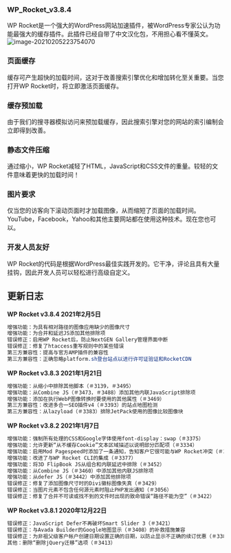 ### WP_Rocket_v3.8.4
WP Rocket是一个强大的WordPress网站加速插件，被WordPress专家公认为功能最强大的缓存插件。此插件已经自带了中文汉化包，不用担心看不懂英文。
![image-20210205223754070](https://qn.ymfgm.com/wp-content/uploads/2020/12/20210205223755.png)
### 页面缓存
缓存可产生超快的加载时间，这对于改善搜索引擎优化和增加转化至关重要。当您打开WP Rocket时，将立即激活页面缓存。
### 缓存预加载
由于我们的搜寻器模拟访问来预加载缓存，因此搜索引擎对您的网站的索引编制会立即得到改善。
### 静态文件压缩
通过缩小，WP Rocket减轻了HTML，JavaScript和CSS文件的重量。较轻的文件意味着更快的加载时间！
### 图片要求
仅当您的访客向下滚动页面时才加载图像，从而缩短了页面的加载时间。YouTube，Facebook，Yahoo和其他主要网站都在使用这种技术。现在您也可以。
### 开发人员友好
WP Rocket的代码是根据WordPress最佳实践开发的。它干净，评论且具有大量挂钩，因此开发人员可以轻松进行高级自定义。

## 更新日志

**WP Rocket v3.8.4 2021年2月5日**

```css
增强功能：为具有相对路径的图像应用缺少的图像尺寸
增强功能：为合并和延迟JS添加其他排除项
错误修正：启用WP Rocket后，防止NextGEN Gallery管理界面中断
错误修正：修复了htaccess重写规则中的某些错误
第三方兼容性：提高与官方AMP插件的兼容性
第三方兼容性：正确忽略platform.sh登台站点以进行许可证验证和RocketCDN
```

**WP Rocket v3.8.3 2021年1月21日**

```css
增强功能：从缩小中排除其他脚本（＃3139，＃3495）
增强功能：从Combine JS（＃3473，＃3488）添加其他内联JavaScript排除项
增强功能：添加在执行WebP图像转换时要使用的其他属性（＃3469）
第三方兼容性：改进多合一SEO插件v4（＃3393）的站点地图检测
第三方兼容性：从lazyload（＃3383）排除JetPack使用的图像比较图像块
```

**WP Rocket v3.8.2 2021年1月7日**

```css
增强功能：强制所有处理的CSS和Google字体使用font-display：swap（＃3375）
增强功能：允许更新“从不缓存Cookie”文本区域描述以说明部分匹配项（＃3334）
增强功能：启用Mod Pagespeed时添加了一条通知，告知客户它很可能与WP Rocket冲突（＃3369）
增强功能：改进了与WP Rocket CLI的集成（＃3377）
增强功能：将3D FlipBook JS从组合和内联延迟中排除（＃3452）
增强功能：从Combine JS（＃3460）中添加其他内联JS排除项
增强功能：从defer JS（＃3442）中添加其他排除项
错误修正：修复了添加图像尺寸时的Divi徽标图像失真（＃3429）
错误修正：当图片元素不包含任何源元素时阻止PHP发出通知（＃3056）
错误修正：修复了合并不可读或找不到的文件时出现的致命错误“路径不能为空”（＃3422）
```

**WP Rocket v3.8.1 2020年12月22日**

```css
错误修正：JavaScript Defer不再破坏Smart Slider 3（＃3421）
错误修正：与Avada Builder的Google地图显示（＃3408）的补救措施兼容
错误修正：为非祖父级客户帐户创建日期设置正确的日期，以防止显示不正确的续订优惠（＃3388）
其他：删除“删除jQuery迁移”选项（＃3413）
```